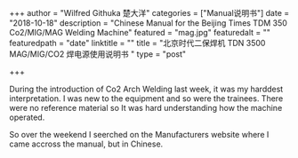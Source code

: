 +++
author = "Wilfred Githuka 楚大洋"
categories = ["Manual说明书"]
date = "2018-10-18"
description = "Chinese Manual for the Beijing Times TDM 350 Co2/MIG/MAG Welding Machine"
featured = "mag.jpg"
featuredalt = ""
featuredpath = "date"
linktitle = ""
title = "北京时代二保焊机 TDN 3500 MAG/MIG/CO2 焊电源使用说明书 "
type = "post"

+++

During the introduction of Co2 Arch Welding last week, it was my harddest
interpretation. I was new to the equipment and so were the trainees. There were
no reference material so It was hard understanding how the machine operated.

So over the weekend I seerched on the Manufacturers website where I came accross
the manual, but in Chinese.